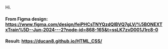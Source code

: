 Hi. 
#### From Figma design: https://www.figma.com/design/feiPHCsTNYQzdQlBVQ7gLV/%5BONEXTxTrain%5D--Jun-2024---2?node-id=868-165&t=ssLK7zvD001J1rc8-0
#### Result: https://ducan8.github.io/HTML_CSS/
